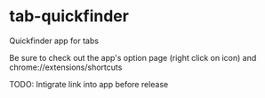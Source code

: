 # tab-quickfinder
Quickfinder app for tabs

Be sure to check out the app's option page (right click on icon) and chrome://extensions/shortcuts

TODO: Intigrate link into app before release
